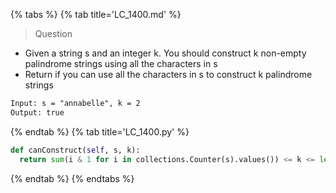 {% tabs %}
{% tab title='LC_1400.md' %}

> Question

* Given a string s and an integer k. You should construct k non-empty palindrome strings using all the characters in s
* Return if you can use all the characters in s to construct k palindrome strings

```txt
Input: s = "annabelle", k = 2
Output: true
```

{% endtab %}
{% tab title='LC_1400.py' %}

```py
def canConstruct(self, s, k):
  return sum(i & 1 for i in collections.Counter(s).values()) <= k <= len(s)
```

{% endtab %}
{% endtabs %}
